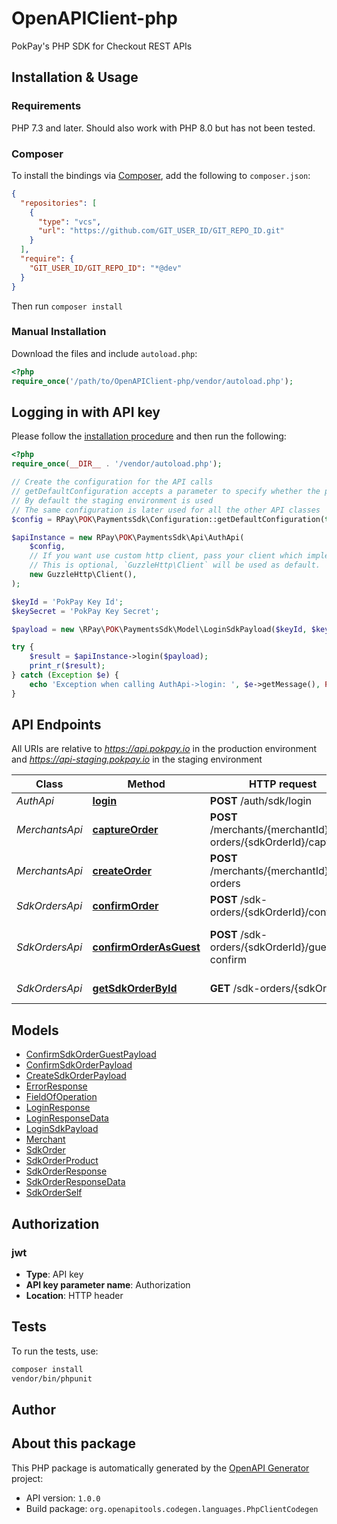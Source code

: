 # OpenAPIClient-php

PokPay's PHP SDK for Checkout REST APIs

## Installation & Usage

### Requirements

PHP 7.3 and later.
Should also work with PHP 8.0 but has not been tested.

### Composer

To install the bindings via [Composer](https://getcomposer.org/), add the following to `composer.json`:

```json
{
  "repositories": [
    {
      "type": "vcs",
      "url": "https://github.com/GIT_USER_ID/GIT_REPO_ID.git"
    }
  ],
  "require": {
    "GIT_USER_ID/GIT_REPO_ID": "*@dev"
  }
}
```

Then run `composer install`

### Manual Installation

Download the files and include `autoload.php`:

```php
<?php
require_once('/path/to/OpenAPIClient-php/vendor/autoload.php');
```

## Logging in with API key

Please follow the [installation procedure](#installation--usage) and then run the following:

```php
<?php
require_once(__DIR__ . '/vendor/autoload.php');

// Create the configuration for the API calls
// getDefaultConfiguration accepts a parameter to specify whether the production environment is used
// By default the staging environment is used
// The same configuration is later used for all the other API classes
$config = RPay\POK\PaymentsSdk\Configuration::getDefaultConfiguration(true);

$apiInstance = new RPay\POK\PaymentsSdk\Api\AuthApi(
    $config,
    // If you want use custom http client, pass your client which implements `GuzzleHttp\ClientInterface`.
    // This is optional, `GuzzleHttp\Client` will be used as default.
    new GuzzleHttp\Client(),
);

$keyId = 'PokPay Key Id';
$keySecret = 'PokPay Key Secret';

$payload = new \RPay\POK\PaymentsSdk\Model\LoginSdkPayload($keyId, $keySecret); // \RPay\POK\PaymentsSdk\Model\LoginSdkPayload

try {
    $result = $apiInstance->login($payload);
    print_r($result);
} catch (Exception $e) {
    echo 'Exception when calling AuthApi->login: ', $e->getMessage(), PHP_EOL;
}

```

## API Endpoints

All URIs are relative to *https://api.pokpay.io* in the production environment and *https://api-staging.pokpay.io* in the staging environment

Class | Method | HTTP request | Description
------------ | ------------- | ------------- | -------------
*AuthApi* | [**login**](docs/Api/AuthApi.md#login) | **POST** /auth/sdk/login | Login Sdk
*MerchantsApi* | [**captureOrder**](docs/Api/MerchantsApi.md#captureorder) | **POST** /merchants/{merchantId}/sdk-orders/{sdkOrderId}/capture | Capture an sdk order
*MerchantsApi* | [**createOrder**](docs/Api/MerchantsApi.md#createorder) | **POST** /merchants/{merchantId}/sdk-orders | Create an sdk api order
*SdkOrdersApi* | [**confirmOrder**](docs/Api/SdkOrdersApi.md#confirmorder) | **POST** /sdk-orders/{sdkOrderId}/confirm | Confirm order.
*SdkOrdersApi* | [**confirmOrderAsGuest**](docs/Api/SdkOrdersApi.md#confirmorderasguest) | **POST** /sdk-orders/{sdkOrderId}/guest-confirm | Confirm order with guest checkout
*SdkOrdersApi* | [**getSdkOrderById**](docs/Api/SdkOrdersApi.md#getsdkorderbyid) | **GET** /sdk-orders/{sdkOrderId} | Retrieve an order

## Models

- [ConfirmSdkOrderGuestPayload](docs/Model/ConfirmSdkOrderGuestPayload.md)
- [ConfirmSdkOrderPayload](docs/Model/ConfirmSdkOrderPayload.md)
- [CreateSdkOrderPayload](docs/Model/CreateSdkOrderPayload.md)
- [ErrorResponse](docs/Model/ErrorResponse.md)
- [FieldOfOperation](docs/Model/FieldOfOperation.md)
- [LoginResponse](docs/Model/LoginResponse.md)
- [LoginResponseData](docs/Model/LoginResponseData.md)
- [LoginSdkPayload](docs/Model/LoginSdkPayload.md)
- [Merchant](docs/Model/Merchant.md)
- [SdkOrder](docs/Model/SdkOrder.md)
- [SdkOrderProduct](docs/Model/SdkOrderProduct.md)
- [SdkOrderResponse](docs/Model/SdkOrderResponse.md)
- [SdkOrderResponseData](docs/Model/SdkOrderResponseData.md)
- [SdkOrderSelf](docs/Model/SdkOrderSelf.md)

## Authorization

### jwt

- **Type**: API key
- **API key parameter name**: Authorization
- **Location**: HTTP header


## Tests

To run the tests, use:

```bash
composer install
vendor/bin/phpunit
```

## Author



## About this package

This PHP package is automatically generated by the [OpenAPI Generator](https://openapi-generator.tech) project:

- API version: `1.0.0`
- Build package: `org.openapitools.codegen.languages.PhpClientCodegen`
